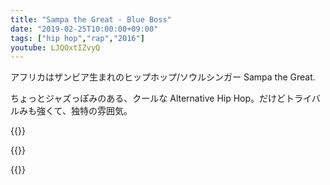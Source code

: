 ```yaml
---
title: "Sampa the Great - Blue Boss"
date: "2019-02-25T10:00:00+09:00"
tags: ["hip hop","rap","2016"]
youtube: LJQOxtIZvyQ
---
```


アフリカはザンビア生まれのヒップホップ/ソウルシンガー Sampa the Great.

ちょっとジャズっぽみのある、クールな Alternative Hip Hop。だけどトライバルみも強くて、独特の雰囲気。

{{<youtube src="LJQOxtIZvyQ" title="Sampa the Great - Blue Boss">}}

{{<youtube src="CRuZ55mGq8o" title="Sampa the Great feat. REMI - Flowers">}}

{{<youtube src="dDubhAKSeB0" title="Sampa The Great - Energy (feat. Nadeem Din-Gabisi)">}}
